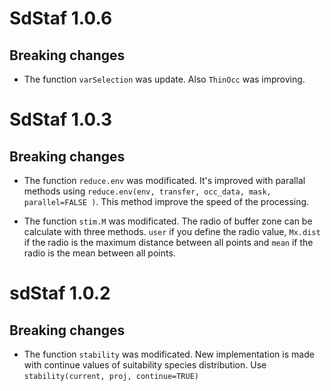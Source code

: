 # SdStaf 1.0.6

## Breaking changes
* The function `varSelection` was update. Also `ThinOcc` was improving.


# SdStaf 1.0.3

## Breaking changes
* The function `reduce.env` was modificated. It's improved with parallal methods using `reduce.env(env, transfer, occ_data, mask, parallel=FALSE )`. This method improve the speed of the processing.

* The function `stim.M` was modificated. The radio of buffer zone can be calculate with three methods. `user` if you define the radio value, `Mx.dist` if the radio is the maximum distance between all points and `mean` if the radio is the mean between all points.


# sdStaf 1.0.2

## Breaking changes

* The function `stability` was modificated. New implementation is made with continue values of suitability species distribution. Use `stability(current, proj, continue=TRUE)`
